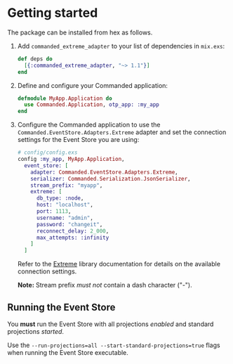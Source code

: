 # Getting started

The package can be installed from hex as follows.

1. Add `commanded_extreme_adapter` to your list of dependencies in `mix.exs`:

    ```elixir
    def deps do
      [{:commanded_extreme_adapter, "~> 1.1"}]
    end
    ```

2. Define and configure your Commanded application:

    ```elixir
    defmodule MyApp.Application do
      use Commanded.Application, otp_app: :my_app
    end
    ```

3. Configure the Commanded application to use the `Commanded.EventStore.Adapters.Extreme` adapter and set the connection settings for the Event Store you are using:

    ```elixir
    # config/config.exs
    config :my_app, MyApp.Application,
      event_store: [
        adapter: Commanded.EventStore.Adapters.Extreme,
        serializer: Commanded.Serialization.JsonSerializer,
        stream_prefix: "myapp",
        extreme: [
          db_type: :node,
          host: "localhost",
          port: 1113,
          username: "admin",
          password: "changeit",
          reconnect_delay: 2_000,
          max_attempts: :infinity
        ]
      ]
    ```

    Refer to the [Extreme](https://hexdocs.pm/extreme/) library documentation for details on the available connection settings.

    **Note:** Stream prefix *must not* contain a dash character ("-").

## Running the Event Store

You **must** run the Event Store with all projections _enabled_ and standard projections _started_.

Use the `--run-projections=all --start-standard-projections=true` flags when running the Event Store executable.
